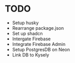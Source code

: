 # TODO 

- Setup husky
- Rearrange package.json
- Set up shadcn
- Intergate Firebase
- Integrate Firebase Admin
- Setup PostgresDB on Neon
- Link DB to Kysely